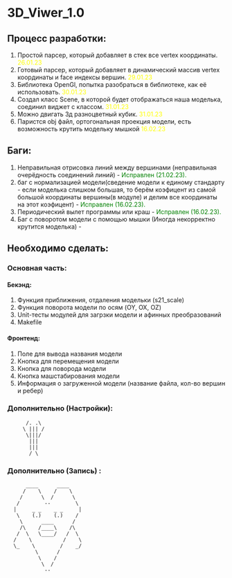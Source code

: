 # 3D_Viwer_1.0

## Процесс разработки:
  1. Простой парсер, который добавляет в стек все vertex координаты. <span style="color:yellow"> 26.01.23</span>
  2. Готовый парсер, который добавляет в динамический массив vertex координаты и face индексы вершин. <span style="color:yellow"> 29.01.23</span>
  3. Библиотека OpenGl, попытка разобраться в библиотеке, как её использовать. <span style="color:yellow"> 30.01.23</span>
  4. Создал класс Scene, в которой будет отображаться наша моделька, соединил виджет с классом. <span style="color:yellow"> 31.01.23</span>
  5. Можно двигать 3д разноцветный кубик. <span style="color:yellow"> 31.01.23</span>
  6. Паристся obj файл, ортогональная проекция модели, есть возможность крутить модельку мышкой <span style="color:yellow"> 16.02.23</span>

## Баги:
  1. Неправильная отрисовка линий между вершинами (неправильная очерёдность соединений линий) - <span style="color:green"> Исправлен (21.02.23).</span>
  2. баг с нормализацией модели(сведение модели к единому стандарту - если моделька слишком большая, то берём коэфицент из самой большой координаты вершины(в модуле) и делим все координаты на этот коэфицент) - <span style="color:green"> Исправлен (16.02.23).</span>
  3. Периодический вылет программы или краш - <span style="color:green"> Исправлен (16.02.23).</span>
  4. Баг с поворотом модели с помощью мышки (Иногда некорректно крутится моделька) - 


## Необходимо сделать:
### Основная часть:
  #### Бекэнд:

  1. Функция приближения, отдаления модельки (s21_scale)
  2. Функция поворота модели по осям (OY, OX, OZ)
  3. Unit-тесты модулей для загрзки модели и афинных преобразований
  4. Makefile
  
  #### Фронтенд: 
  1. Поле для вывода названия модели
  2. Кнопка для перемещения модели
  3. Кнопка для поворода модели  
  4. Кнопка машстабирования модели
  5. Информация о загруженной модели (название файла, кол-во вершин и ребер)

### Дополнительно (Настройки):
          /. .\
         \ ||| /
          \|||/
           |||
           |||
           / \    

### Дополнительно (Запись) :
          ____      ____
         /    \    /    \
        /      \  /      \
       /        --        \
      |     _ _    _ _     |
       \    (.)    (.)    /
        \      ____      /         
        /\    /____\    /\
       /  \   \____/   /  \
      /    \          /    \
      \_    \        /    _/
             \      /
              \    /
               \  /
                --